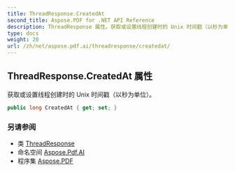 ```yaml
---
title: ThreadResponse.CreatedAt
second_title: Aspose.PDF for .NET API Reference
description: ThreadResponse 属性。获取或设置线程创建时的 Unix 时间戳（以秒为单位）
type: docs
weight: 20
url: /zh/net/aspose.pdf.ai/threadresponse/createdat/
---
```

## ThreadResponse.CreatedAt 属性

获取或设置线程创建时的 Unix 时间戳（以秒为单位）。

```csharp
public long CreatedAt { get; set; }
```

### 另请参阅

* 类 [ThreadResponse](../)
* 命名空间 [Aspose.Pdf.AI](../../../aspose.pdf.ai/)
* 程序集 [Aspose.PDF](../../../)